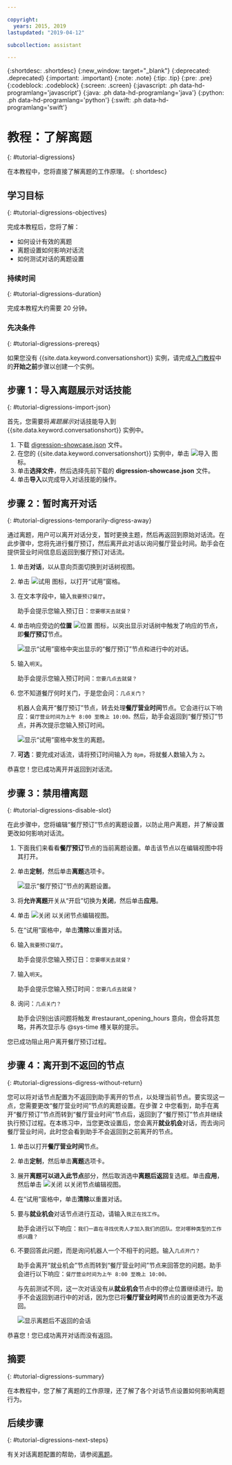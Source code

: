 ```yaml
---

copyright:
  years: 2015, 2019
lastupdated: "2019-04-12"

subcollection: assistant

---
```


{:shortdesc: .shortdesc}
{:new_window: target="_blank"}
{:deprecated: .deprecated}
{:important: .important}
{:note: .note}
{:tip: .tip}
{:pre: .pre}
{:codeblock: .codeblock}
{:screen: .screen}
{:javascript: .ph data-hd-programlang='javascript'}
{:java: .ph data-hd-programlang='java'}
{:python: .ph data-hd-programlang='python'}
{:swift: .ph data-hd-programlang='swift'}

# 教程：了解离题
{: #tutorial-digressions}

在本教程中，您将直接了解离题的工作原理。
{: shortdesc}

## 学习目标
{: #tutorial-digressions-objectives}

完成本教程后，您将了解：

- 如何设计有效的离题
- 离题设置如何影响对话流
- 如何测试对话的离题设置

### 持续时间
{: #tutorial-digressions-duration}

完成本教程大约需要 20 分钟。

### 先决条件
{: #tutorial-digressions-prereqs}

如果您没有 {{site.data.keyword.conversationshort}} 实例，请完成[入门教程](/docs/services/assistant?topic=assistant-getting-started#getting-started-prerequisites)中的**开始之前**步骤以创建一个实例。

## 步骤 1：导入离题展示对话技能
{: #tutorial-digressions-import-json}

首先，您需要将*离题展示*对话技能导入到 {{site.data.keyword.conversationshort}} 实例中。

1.  下载 [digression-showcase.json](https://github.com/watson-developer-cloud/community/raw/master/watson-assistant/digression-showcase.json) 文件。
1.  在您的 {{site.data.keyword.conversationshort}} 实例中，单击 ![导入](images/workspace_import.png) 图标。
1.  单击**选择文件**，然后选择先前下载的 **digression-showcase.json** 文件。
1.  单击**导入**以完成导入对话技能的操作。

## 步骤 2：暂时离开对话
{: #tutorial-digressions-temporarily-digress-away}

通过离题，用户可以离开对话分支，暂时更换主题，然后再返回到原始对话流。在此步骤中，您将先进行餐厅预订，然后离开此对话以询问餐厅营业时间。助手会在提供营业时间信息后返回到餐厅预订对话流。

1.  单击**对话**，以从意向页面切换到对话树视图。

1.  单击 ![试用](images/ask_watson.png) 图标，以打开“试用”窗格。
1.  在文本字段中，输入`我要预订餐厅`。

    助手会提示您输入预订日：`您要哪天去就餐？`

1.  单击响应旁边的**位置** ![位置](images/location.png) 图标，以突出显示对话树中触发了响应的节点，即**餐厅预订**节点。

    ![显示“试用”窗格中突出显示的“餐厅预订”节点和进行中的对话。](images/tut-dig-location.png)
1.  输入`明天`。

    助手会提示您输入预订时间：`您要几点去就餐？`

1.  您不知道餐厅何时关门，于是您会问：`几点关门？`

    机器人会离开“餐厅预订”节点，转去处理**餐厅营业时间**节点。它会进行以下响应：`餐厅营业时间为上午 8:00 至晚上 10:00。`然后，助手会返回到“餐厅预订”节点，并再次提示您输入预订时间。

    ![显示“试用”窗格中发生的离题。](images/tut-dig-digression.png)
1.  **可选**：要完成对话流，请将预订时间输入为 `8pm`，将就餐人数输入为 `2`。

恭喜您！您已成功离开并返回到对话流。

## 步骤 3：禁用槽离题
{: #tutorial-digressions-disable-slot}

在此步骤中，您将编辑“餐厅预订”节点的离题设置，以防止用户离题，并了解设置更改如何影响对话流。

1.  下面我们来看看**餐厅预订**节点的当前离题设置。单击该节点以在编辑视图中将其打开。

1.  单击**定制**，然后单击**离题**选项卡。

    ![显示“餐厅预订”节点的离题设置。](images/tut-dig-resto-settings.png)

1.  将**允许离题**开关从“开启”切换为**关闭**，然后单击**应用**。

1.  单击 ![关闭](images/close.png) 以关闭节点编辑视图。

1.  在“试用”窗格中，单击**清除**以重置对话。

1.  输入`我要预订餐厅`。

    助手会提示您输入预订日：`您要哪天去就餐？`

1.  输入`明天`。

    助手会提示您输入预订时间：`您要几点去就餐？`

1.  询问：`几点关门？`

    助手会识别出该问题将触发 #restaurant_opening_hours 意向，但会将其忽略，并再次显示与 @sys-time 槽关联的提示。

您已成功阻止用户离开餐厅预订过程。

## 步骤 4：离开到不返回的节点
{: #tutorial-digressions-digress-without-return}

您可以将对话节点配置为不返回到助手离开的节点，以处理当前节点。要实现这一点，您需要更改“餐厅营业时间”节点的离题设置。在步骤 2 中您看到，助手在离开“餐厅预订”节点而转到“餐厅营业时间”节点后，返回到了“餐厅预订”节点并继续执行预订过程。在本练习中，当您更改设置后，您会离开**就业机会**对话，而去询问餐厅营业时间，此时您会看到助手不会返回到之前离开的节点。

1.  单击以打开**餐厅营业时间**节点。

1.  单击**定制**，然后单击**离题**选项卡。

1.  展开**离题可以进入此节点**部分，然后取消选中**离题后返回**复选框。单击**应用**，然后单击 ![关闭](images/close.png) 以关闭节点编辑视图。

1.  在“试用”窗格中，单击**清除**以重置对话。

1.  要与**就业机会**对话节点进行互动，请输入`我正在找工作`。

    助手会进行以下响应：`我们一直在寻找优秀人才加入我们的团队。您对哪种类型的工作感兴趣？`

1.  不要回答此问题，而是询问机器人一个不相干的问题。输入`几点开门？`

    助手会离开“就业机会”节点而转到“餐厅营业时间”节点来回答您的问题。助手会进行以下响应：`餐厅营业时间为上午 8:00 至晚上 10:00。`

    与先前测试不同，这一次对话没有从**就业机会**节点中的停止位置继续进行。助手不会返回到进行中的对话，因为您已将**餐厅营业时间**节点的设置更改为不返回。

    ![显示离题后不返回的会话](images/tut-dig-noreturn.png)

恭喜您！您已成功离开对话而没有返回。

## 摘要
{: #tutorial-digressions-summary}

在本教程中，您了解了离题的工作原理，还了解了各个对话节点设置如何影响离题行为。

## 后续步骤
{: #tutorial-digressions-next-steps}

有关对话离题配置的帮助，请参阅[离题](/docs/services/assistant?topic=assistant-dialog-runtime#dialog-runtime-digressions)。
